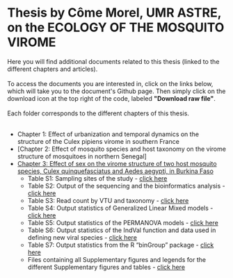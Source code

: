 # Thesis by Côme Morel, UMR ASTRE, on the ECOLOGY OF THE MOSQUITO VIROME
Here you will find additional documents related to this thesis (linked to the different chapters and articles).<br> 
<br>
To access the documents you are interested in, click on the links below, which will take you to the document's Github page. Then simply click on the download icon at the top right of the code, labeled **"Download raw file"**.<br>
<br>
Each folder corresponds to the different chapters of this thesis.<br> 
<br>
 - Chapter 1: Effect of urbanization and temporal dynamics on the structure of the Culex pipiens virome in southern France
 - [Chapter 2: Effect of mosquito species and host taxonomy on the virome structure of mosquitoes in northern Senegal]
 - [Chapter 3: Effect of sex on the virome structure of two host mosquito species, Culex quinquefasciatus and Aedes aegypti, in Burkina Faso](https://github.com/ComeMorel/Thesis/tree/main/Chapter%203%3A%20Effect%20of%20the%20sex)
    - Table S1: Sampling sites of the study - [click here](https://github.com/ComeMorel/Thesis/blob/main/Chapter%203%3A%20Effect%20of%20the%20sex/Table_S1-Sampling%20sites%20of%20the%20study.csv)
    - Table S2: Output of the sequencing and the bioinformatics analysis - [click here](https://github.com/ComeMorel/Thesis/blob/main/Chapter%203%3A%20Effect%20of%20the%20sex/Table_S2-Output%20of%20the%20sequencing%20and%20the%20bioinformatics%20analysis.csv)
    - Table S3: Read count by VTU and taxonomy - [click here](https://github.com/ComeMorel/Thesis/blob/main/Chapter%203%3A%20Effect%20of%20the%20sex/Table_S3-Read%20count%20by%20VTU%20and%20taxonomy.csv)
    - Table S4: Output statistics of Generalized Linear Mixed models - [click here](https://github.com/ComeMorel/Thesis/blob/main/Chapter%203%3A%20Effect%20of%20the%20sex/Table_S4-Output%20statistics%20of%20Generalized%20Linear%20Mixed%20models.csv)
    - Table S5: Output statistics of the PERMANOVA models - [click here](https://github.com/ComeMorel/Thesis/blob/main/Chapter%203%3A%20Effect%20of%20the%20sex/Table_S5-Output%20statistics%20of%20the%20PERMANOVA%20models.csv)
    - Table S6: Output statistics of the IndVal function and data used in defining new viral species - [click here](https://github.com/ComeMorel/Thesis/blob/main/Chapter%203%3A%20Effect%20of%20the%20sex/Table_S6-Output%20statistics%20of%20the%20IndVal%20function%20and%20data%20used%20in%20defining%20new%20viral%20species.csv)
    - Table S7: Output statistics from the R “binGroup” package - [click here](https://github.com/ComeMorel/Thesis/blob/main/Chapter%203%3A%20Effect%20of%20the%20sex/Table_S7-Output%20statistics%20from%20the%20R%20%E2%80%9CbinGroup%E2%80%9D%20package.csv)
    - Files containing all Supplementary figures and legends for the different Supplementary figures and tables - [click here](https://github.com/ComeMorel/Thesis/raw/main/Chapter%203:%20Effect%20of%20the%20sex/%20Supplemental_Figures_Tables_legends.docx)
